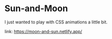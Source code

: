 # Sun-and-Moon

I just wanted to play with CSS animations a little bit.

link: https://moon-and-sun.netlify.app/
